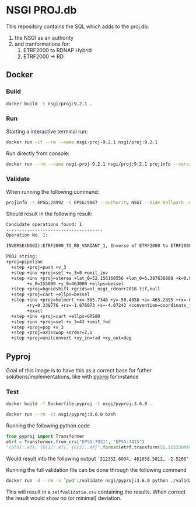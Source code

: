 # NSGI PROJ.db

This repository contains the SQL which adds to the proj.db:

1. the NSGI as an authority
1. and tranformations for:
    1. ETRF2000 to RDNAP Hybrid
    1. ETRF2000 -> RD

## Docker

### Build

```bash
docker build -t nsgi/proj:9.2.1 .
```

### Run

Starting a interactive terminal run:

```bash
docker run -it --rm --name nsgi-proj-9.2.1 nsgi/proj:9.2.1
```

Run directly from console:

```bash
docker run --rm --name nsgi-proj-9.2.1 nsgi/proj:9.2.1 projinfo --version
```

### Validate

When running the following command:

```bash
projinfo -s EPSG:28992 -t EPSG:9067 --authority NSGI --hide-ballpark -o PROJ
```

Should result in the following result:

```bash
Candidate operations found: 1
-------------------------------------
Operation No. 1:

INVERSE(NSGI):ETRF2000_TO_RD_VARIANT_1, Inverse of ETRF2000 to ETRF2000 RD variant 1, 0.001 m, Netherlands - onshore, including Waddenzee, Dutch Wadden Islands and 12-mile offshore coastal zone.

PROJ string:
+proj=pipeline
  +step +proj=push +v_3
  +step +inv +proj=set +v_3=0 +omit_inv
  +step +inv +proj=sterea +lat_0=52.156160556 +lon_0=5.387638889 +k=0.9999079
        +x_0=155000 +y_0=463000 +ellps=bessel
  +step +proj=hgridshift +grids=nl_nsgi_rdcorr2018.tif,null
  +step +proj=cart +ellps=bessel
  +step +inv +proj=helmert +x=-565.7346 +y=-50.4058 +z=-465.2895 +rx=-0.395023
        +ry=0.330776 +rz=-1.876073 +s=-4.07242 +convention=coordinate_frame
        +exact
  +step +inv +proj=cart +ellps=GRS80
  +step +inv +proj=set +v_3=43 +omit_fwd
  +step +proj=pop +v_3
  +step +proj=axisswap +order=2,1
  +step +proj=unitconvert +xy_in=rad +xy_out=deg
```

## Pyproj

Goal of this image is to have this as a correct base for futher
solutions/implementations, like with
[pyproj](https://pyproj4.github.io/pyproj/stable/index.html) for instance

### Test

```bash
docker build -f Dockerfile.pyproj -t nsgi/pyproj:3.6.0 .

docker run --rm -it nsgi/pyproj:3.6.0 bash
```

Running the following python code

```python
from pyproj import Transformer
etrf = Transformer.from_crs("EPSG:7931", "EPSG:7415")
"{0[0]:.4f}, {0[1]:.4f}, {0[2]:.4f}".format(etrf.transform(52.115330444,7.684748554, 41.4160))
```

Would result into the following output `'312352.6004, 461058.5812, -2.5206'`

Running the full validation file can be done through the following command

```bash
docker run -d --rm -v `pwd`:/validate nsgi/pyproj:3.6.0 python ./validate/validate.py
```

This will result in a `zelfvalidatie.csv` containing the results. When correct
the result would show no (or minimal) deviation.
